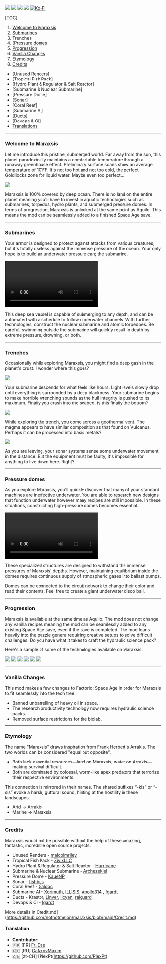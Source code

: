 [![](https://img.shields.io/badge/dynamic/json?color=orange&label=Factorio&query=downloads_count&suffix=%20downloads&url=https%3A%2F%2Fmods.factorio.com%2Fapi%2Fmods%2Fmaraxsis&style=for-the-badge)](https://mods.factorio.com/mod/maraxsis) [![](https://img.shields.io/badge/Discord-Community-blue?style=for-the-badge)](https://discord.gg/xRYEZYz5WR) [![](https://img.shields.io/github/issues/notnotmelon/maraxsis?label=Bug%20Reports&style=for-the-badge)](https://github.com/notnotmelon/maraxsis/issues) [![](https://img.shields.io/github/issues-pr/notnotmelon/maraxsis?label=Pull%20Requests&style=for-the-badge)](https://github.com/notnotmelon/maraxsis/pulls) [![Ko-Fi](https://img.shields.io/badge/Ko--fi-support%20me-ff5e5b?logo=kofi&logoColor=white&style=for-the-badge)](https://ko-fi.com/notnotmelon)

[TOC]
1. [Welcome to Maraxsis](https://github.com/notnotmelon/maraxsis/blob/main/README.md#welcome-to-maraxsis)
2. [Submarines](https://github.com/notnotmelon/maraxsis/blob/main/README.md#Submarines)
3. [Trenches](https://github.com/notnotmelon/maraxsis/blob/main/README.md#Trenches)
4. [[Pressure domes](https://github.com/notnotmelon/maraxsis/blob/main/README.md#Pressure%20domes "Pressure domes")
5. [Progression](https://github.com/notnotmelon/maraxsis/blob/main/README.md#Progression)
6. [Vanilla Changes](https://github.com/notnotmelon/maraxsis/blob/main/README.md#Vanilla%20Changes)
7. [Etymology](https://github.com/notnotmelon/maraxsis/blob/main/README.md#Etymology)
8. [Credits](https://github.com/notnotmelon/maraxsis/blob/main/README.md#Credits)
 - [Unused Renders]
 - [Tropical Fish Pack]
 - [Hydro Plant & Regulator & Salt Reactor]
 - [Submarine & Nuclear Submarine]
 - [Pressure Dome]
 - [Sonar]
 - [Coral Reef]
 - [Submarine AI]
 - [Ducts]
 - [Devops & CI]
 - [Translations](https://github.com/notnotmelon/maraxsis/blob/main/README.md#Translation)

------------

### Welcome to Maraxsis

Let me introduce this pristine, submerged world. Far away from the sun, this planet paradoxically maintains a comfortable temperature through a runaway greenhouse effect. Preliminary surface scans show an average temperature of 101°F. It's not too hot and not too cold, the perfect Goldilocks zone for liquid water. Maybe even too perfect...

![](https://files.catbox.moe/wwq54g.png)

Maraxsis is 100% covered by deep ocean. There is no land on the entire planet meaning you'll have to invest in aquatic technologies such as submarines, torpedos, hydro plants, and submerged pressure domes. In terms of progression, Maraxsis is unlocked at the same point as Aquilo. This means the mod can be seamlessly added to a finished Space Age save.

---

### Submarines

Your armor is designed to protect against attacks from various creatures, but it's totally useless against the immense pressure of the ocean. Your only hope is to build an underwater pressure can; the submarine.

![](https://files.catbox.moe/l31tkf.mp4)

This deep sea vessel is capable of submerging to any depth, and can be automated with a schedule to follow underwater channels.
With further technologies, construct the nuclear submarine and atomic torpedoes.
Be careful, swimming outside the submarine will quickly result in death by extreme pressure, drowning, or both.

---

### Trenches

Occasionally while exploring Maraxsis, you might find a deep gash in the planet's crust. I wonder where this goes?

![](https://files.catbox.moe/1n0k9q.png)

Your submarine descends for what feels like hours. Light levels slowly drop until everything is surrounded by a deep blackness. Your submarine begins to make horrible wrenching sounds as the hull integrity is pushed to its maximum. Finally you crash into the seabed. Is this finally the bottom?

![](https://files.catbox.moe/kqxprr.png)

While exploring the trench, you come across a geothermal vent. The magma appears to have similar composition as that found on Vulcanus. Perhaps it can be processed into basic metals?

![](https://files.catbox.moe/89en49.png)

As you are leaving, your sonar systems sense some underwater movement in the distance. But the equipment must be faulty, it's impossible for anything to live down here. Right?

---

### Pressure domes

As you explore Maraxsis, you’ll quickly discover that many of your standard machines are ineffective underwater. You are able to research new designs that function underwater however many recipes are still impossible. In these situations, constructing high-pressure domes becomes essential.

![](https://files.catbox.moe/zi790b.mp4)

These specialized structures are designed to withstand the immense pressures of Maraxsis’ depths. However, maintaining equilibrium inside the domes requires continuous supply of atmospheric gases into ballast pumps.

Domes can be connected to the circuit network to change their color and read their contents. Feel free to create a giant underwater disco ball.

---

### Progression

Maraxsis is available at the same time as Aquilo. The mod does not change any vanilla recipes meaning the mod can be seamlessly added to any existing Space Age save, even if the save is completed. The mod leans heavily into the puzzle genera requiring creative setups to solve difficult challenges. Do you have what it takes to craft the hydraulic science pack?

Here's a sample of some of the technologies available on Maraxsis:

![](https://files.catbox.moe/yeqogf.png)
![](https://files.catbox.moe/5oc9bo.png)
![](https://files.catbox.moe/pl2ees.png)
![](https://files.catbox.moe/xqp167.png)
![](https://files.catbox.moe/0g9rux.png)
![](https://files.catbox.moe/o1ib7m.png)

---

### Vanilla Changes

This mod makes a few changes to Factorio: Space Age in order for Maraxsis to fit seamlessly into the tech tree.

  - Banned unbarrelling of heavy oil in space.
  - The research productivity technology now requires hydraulic science packs.
  - Removed surface restrictions for the biolab.

---

### Etymology

The name "Maraxsis" draws inspiration from Frank Herbert's Arrakis. The two worlds can be considered "equal but opposite".

 - Both lack essential resources—land on Maraxsis, water on Arrakis—making survival difficult.
 - Both are dominated by colossal, worm-like apex predators that terrorize their respective environments.

This connection is mirrored in their names. The shared suffixes “-kis” or “-sis” evoke a harsh, guttural sound, hinting at the hostility in these landscapes.

  - Arid → Arrakis
  - Marine → Maraxsis

---

### Credits

Maraxsis would not be possible without the help of these amazing, fantastic, incredible open source projects.

 - Unused Renders - [malcolmriley](https://github.com/malcolmriley)
 - Tropical Fish Pack - [ZivixLLC](https://github.com/ZivixLLC)
 - Hydro Plant & Regulator & Salt Reactor - [Hurricane](https://github.com/Hurricane)
 - Submarine & Nuclear Submarine - [Archezekiel](https://github.com/Archezekiel)
 - Pressure Dome - [KaueNP](https://github.com/KaueNP)
 - Sonar - [fishbus](https://github.com/fishbus)
 - Coral Reef - [Galdoc](https://github.com/Galdoc)
 - Submarine AI - [Xorimuth](https://github.com/Xorimuth), [ILLISIS](https://github.com/ILLISIS), [Apollo314](https://github.com/Apollo314) , [fgardt](https://github.com/fgardt)
 - Ducts - Krastor, [Linver](https://github.com/Linver), [iicyan](https://github.com/iicyan), [raiguard](https://github.com/raiguard)
 - Devops & CI - [fgardt](https://github.com/fgardt)

More details in Credit.md](https://github.com/notnotmelon/maraxsis/blob/main/Credit.md)

#### Translation

- **Contributor**: 
- 🇫🇷 [FR] [Fr_Dae](https://github.com/Fr-Dae)
- 🇷🇺 [RU] [GafarovMaxim ](https://github.com/GafarovMaxim)
- 🇨🇳 [zt-CH] [PlexPt(https://github.com/PlexPt)
